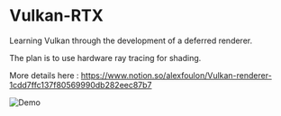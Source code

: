 # Vulkan-RTX
Learning Vulkan through the development of a deferred renderer.

The plan is to use hardware ray tracing for shading.

More details here : https://www.notion.so/alexfoulon/Vulkan-renderer-1cdd7ffc137f80569990db282eec87b7

![Demo](media/demo.gif)

